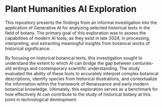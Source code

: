 # Plant Humanities AI Exploration

This repository presents the findings from an informal investigation into the application of Generative AI for analyzing selected historical texts in the field of botany. The primary goal of this exploration was to assess the capabilities of modern AI tools, as they exist in late 2024, in processing, interpreting, and extracting meaningful insights from botanical works of historical significance.

By focusing on historical botanical texts, this investigation sought to understand the extent to which AI can bridge the gap between centuries-old writings and contemporary scientific understanding. The study evaluated the ability of these tools to accurately interpret complex botanical descriptions, identify species from historical illustrations, and contextualize the information within the framework of Renaissance and early modern botanical knowledge. Ultimately, this exploration serves as a benchmark for how effectively AI can contribute to the study of historical botany at this point in technological development.